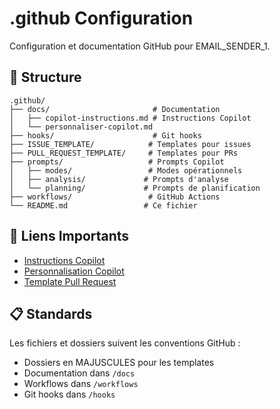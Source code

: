 # .github Configuration

Configuration et documentation GitHub pour EMAIL_SENDER_1.

## 📂 Structure

```
.github/
├── docs/                       # Documentation
│   ├── copilot-instructions.md # Instructions Copilot
│   └── personnaliser-copilot.md
├── hooks/                      # Git hooks
├── ISSUE_TEMPLATE/            # Templates pour issues
├── PULL_REQUEST_TEMPLATE/     # Templates pour PRs
├── prompts/                   # Prompts Copilot
│   ├── modes/                 # Modes opérationnels
│   ├── analysis/             # Prompts d'analyse
│   └── planning/             # Prompts de planification
├── workflows/                 # GitHub Actions
└── README.md                 # Ce fichier
```

## 🔗 Liens Importants

- [Instructions Copilot](docs/copilot-instructions.md)
- [Personnalisation Copilot](docs/personnaliser-copilot.md)
- [Template Pull Request](PULL_REQUEST_TEMPLATE/pull_request_template.md)

## 📋 Standards

Les fichiers et dossiers suivent les conventions GitHub :
- Dossiers en MAJUSCULES pour les templates
- Documentation dans `/docs`
- Workflows dans `/workflows`
- Git hooks dans `/hooks`